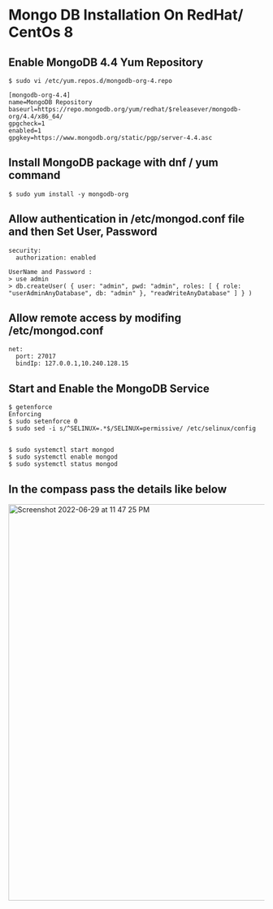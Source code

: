 # Mongo DB Installation On RedHat/ CentOs 8

## Enable MongoDB 4.4 Yum Repository

    $ sudo vi /etc/yum.repos.d/mongodb-org-4.repo

    [mongodb-org-4.4]
    name=MongoDB Repository
    baseurl=https://repo.mongodb.org/yum/redhat/$releasever/mongodb-org/4.4/x86_64/
    gpgcheck=1
    enabled=1
    gpgkey=https://www.mongodb.org/static/pgp/server-4.4.asc
    
## Install MongoDB package with dnf / yum command

    $ sudo yum install -y mongodb-org
    
    
    
## Allow authentication in /etc/mongod.conf file and then Set User, Password 

    security:
      authorization: enabled
      
    UserName and Password : 
    > use admin
    > db.createUser( { user: "admin", pwd: "admin", roles: [ { role: "userAdminAnyDatabase", db: "admin" }, "readWriteAnyDatabase" ] } )
  
## Allow remote access by modifing /etc/mongod.conf

    net:
      port: 27017
      bindIp: 127.0.0.1,10.240.128.15 



    
## Start and Enable the MongoDB Service

    $ getenforce
    Enforcing
    $ sudo setenforce 0
    $ sudo sed -i s/^SELINUX=.*$/SELINUX=permissive/ /etc/selinux/config


    $ sudo systemctl start mongod
    $ sudo systemctl enable mongod
    $ sudo systemctl status mongod
    
  
## In the compass pass the details like below 
<img width="780" alt="Screenshot 2022-06-29 at 11 47 25 PM" src="https://user-images.githubusercontent.com/51190838/176507682-436fe577-a317-4186-91e0-93b988f06c1f.png">
